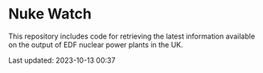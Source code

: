# Nuke Watch

This repository includes code for retrieving the latest information available on the output of EDF nuclear power plants in the UK.

Last updated: 2023-10-13 00:37